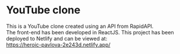 # YouTube clone <br />
This is a YouTube clone created using an API from RapidAPI. <br />
The front-end has been developed in ReactJS.
This project has been deployed to Netlify and can be viewed at: <br />
https://heroic-pavlova-2e243d.netlify.app/
